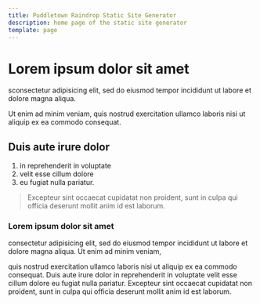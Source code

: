 ```yaml
---
title: Puddletown Raindrop Static Site Generator
description: home page of the static site generator
template: page
---
```


# Lorem ipsum dolor sit amet

sconsectetur adipisicing elit, sed do eiusmod tempor incididunt ut labore et dolore magna aliqua. 

Ut enim ad minim veniam, quis nostrud exercitation ullamco laboris nisi ut aliquip ex ea commodo consequat. 

## Duis aute irure dolor

1.  in reprehenderit in voluptate 
2.  velit esse cillum dolore 
3.  eu fugiat nulla pariatur. 

> Excepteur sint occaecat cupidatat non proident, sunt in culpa qui officia deserunt mollit anim id est laborum.

### Lorem ipsum dolor sit amet

consectetur adipisicing elit, sed do eiusmod tempor incididunt ut labore et dolore magna aliqua. Ut enim ad minim veniam, 

quis nostrud exercitation ullamco laboris nisi ut aliquip ex ea commodo consequat. Duis aute irure dolor in reprehenderit in voluptate velit esse cillum dolore eu fugiat nulla pariatur. Excepteur sint occaecat cupidatat non proident, sunt in culpa qui officia deserunt mollit anim id est laborum.
